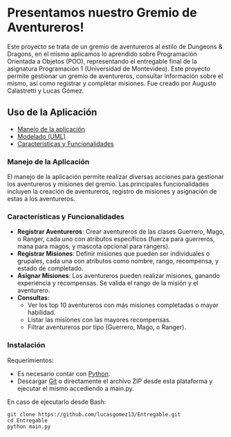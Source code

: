 # Presentamos nuestro Gremio de Aventureros!

Este proyecto se trata de un gremio de aventureros al estilo de Dungeons & Dragons, en el mismo aplicamos lo aprendido sobre Programación Orientada a Objetos (POO), representando el entregable final de la asignatura Programación 1 (Universidad de Montevideo). Este proyecto permite gestionar un gremio de aventureros, consultar información sobre el mismo, así como registrar y completar misiones. Fue creado por Augusto Calastretti y Lucas Gómez.

## Uso de la Aplicación
                 
- [Manejo de la aplicación](#manejo-de-la-aplicación) 
- [Modelado (UML)](https://github.com/lucasgomez13/Entregable/ModeladoUML)
- [Características y Funcionalidades](#características-y-funcionalidades)

### Manejo de la Aplicación

El manejo de la aplicación permite realizar diversas acciones para gestionar los aventureros y misiones del gremio. Las principales funcionalidades incluyen la creación de aventureros, registro de misiones y asignación de estas a los aventureros.

### Características y Funcionalidades

- **Registrar Aventureros**: Crear aventureros de las clases Guerrero, Mago, o Ranger, cada uno con atributos específicos (fuerza para guerreros, mana para magos, y mascota opcional para rangers).
- **Registrar Misiones**: Definir misiones que pueden ser individuales o grupales, cada una con atributos como nombre, rango, recompensa, y estado de completado.
- **Asignar Misiones**: Los aventureros pueden realizar misiones, ganando experiencia y recompensas. Se valida el rango de la misión y el aventurero.
- **Consultas**:
  - Ver los top 10 aventureros con más misiones completadas o mayor habilidad.
  - Listar las misiones con las mayores recompensas.
  - Filtrar aventureros por tipo (Guerrero, Mago, o Ranger).

### Instalación
Requerimientos:

- Es necesario  contar con [Python](https://www.python.org/downloads/).
- Descargar [Git](https://gitforwindows.org/) o directamente el archivo ZIP desde esta plataforma y ejecutar el mismo accediendo a main.py.

En caso de ejecutarlo desde Bash:
```
git clone https://github.com/lucasgomez13/Entregable.git
cd Entregable
python main.py

